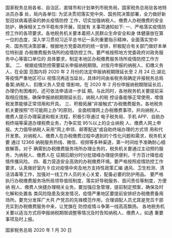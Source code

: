 国家税务总局各省、自治区、直辖市和计划单列市税务局，国家税务总局驻各地特派员办事 处，局内各单位:
为坚决贯彻落实党中央、国务院决策部署，全力做好新型冠状病毒感染的肺炎疫情防控 工作，切实加强纳税人、缴费人办税缴费的安全防护，确保相关工作平稳有序开展，现就有 关事项通知如下:
一、严格落实疫情防控工作的各项要求。各地税务机关要本着把人民群众生命安全和身 体健康放在第一位的态度，深入学习贯彻习近平总书记一系列重要指示精神，全面落实党中 央、国务院决策部署，根据地方党委政府的统一安排，积极配合有关部门做好本单位特别是 办税缴费服务场所的疫情防控工作。要严格按照地方党委政府对政务服务中心等窗口单位的 具体要求，制定本地区办税缴费服务场所疫情防控工作方案。
二、根据疫情防控需要延长申报纳税期限。对按月申报的纳税人、扣缴义务人，在全国 范围内将 2020 年 2 月份的法定申报纳税期限延长至 2 月 24 日;湖北等疫情严重地区可以 视情况再适当延长，具体时间由省税务局确定并报税务总局备案;纳税人、扣缴义务人受疫 情影响，在 2020 年 2 月份申报纳税期限延长后，办理仍有困难的，还可依法申请进一步延 期。与此同时，各地税务机关要提前采取相应措施，确保申报纳税期限延长后，纳税人的税 控设备能够正常使用，增值税发票能够正常领用和开具。
三、积极拓展“非接触式”办税缴费服务。各地税务机关要按照“尽可能网上办”的原则， 全面梳理网上办税缴费事项，并向纳税人、缴费人提示办理渠道和相关流程，积极引导通过 电子税务局、手机 APP、自助办税终端等渠道办理税费业务，力争实现 95%以上的企业纳税 人、缴费人网上申报。大力倡导纳税人采用“网上申领、邮寄配送”或自助终端办理的方式领 用和代开发票。对纳税人、缴费人在办税缴费过程中遇到的个性化问题和需求，税务机关要 通过 12366 纳税服务热线、微信、视频等多种渠道，第一时间给予准确耐心细致解答。对于 确需到办税缴费服务场所办理业务的，税务机关要通过主动预约服务，为纳税人、缴费人在 征期后期分时分批错峰办理提供便利，千方百计降低疫情传播风险。
四、着力营造安全高效的办税缴费环境。要严格按照疫情防控工作要求，认真做好室内 9
应对疫情中央及地方支持性政策汇编 通风、卫生检测、清洁消毒等工作，加强对一线工作人员的关心关爱，配备必要的防护用品。 要严格执行办税缴费服务场所局领导值班制度，落实好导税服务、首问责任等制度，方便纳 税人、缴费人快捷办理相关业务。要加强应急管理，提前制定预案，确保及时化解和处置各 类风险隐患及突发情况，疫情严重地区要提前安排好办税缴费备用场所。要充分发挥广大共 产党员的先锋模范作用，合理调配人员尤其是党员干部充实到办税缴费服务中来，让党旗在 防控疫情斗争第一线高高飘扬。
各地税务机关要以适当方式将申报纳税期限调整等情况及时告知纳税人、缴费人，如遇 重要事项及时上报。

国家税务总局
2020 年 1 月 30 日

